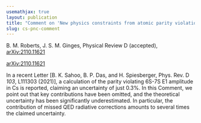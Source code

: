 ```yaml
---
usemathjax: true
layout: publication
title: "Comment on 'New physics constraints from atomic parity violation in 133-Cs'"
slug: cs-pnc-comment
---
```


B. M. Roberts, J. S. M. Ginges, Physical Review D (accepted), [arXiv:2110.11621](http://arxiv.org/abs/2110.11621)

[arXiv:2110.11621](http://arxiv.org/abs/2110.11621)

In a recent Letter [B. K. Sahoo, B. P. Das, and H. Spiesberger, Phys. Rev. D *103*, L111303 (2021)], a calculation of the parity violating 6S-7S E1 amplitude in Cs is reported, claiming an uncertainty of just 0.3%. In this Comment, we point out that key contributions have been omitted, and the theoretical uncertainty has been significantly underestimated. In particular, the contribution of missed QED radiative corrections amounts to several times the claimed uncertainty.

